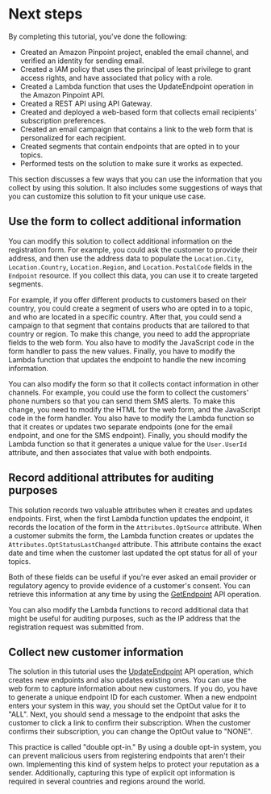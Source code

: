 # Next steps<a name="tutorials-email-prefs-next-steps"></a>

By completing this tutorial, you've done the following:
+ Created an Amazon Pinpoint project, enabled the email channel, and verified an identity for sending email\.
+ Created a IAM policy that uses the principal of least privilege to grant access rights, and have associated that policy with a role\.
+ Created a Lambda function that uses the UpdateEndpoint operation in the Amazon Pinpoint API\.
+ Created a REST API using API Gateway\.
+ Created and deployed a web\-based form that collects email recipients' subscription preferences\.
+ Created an email campaign that contains a link to the web form that is personalized for each recipient\.
+ Created segments that contain endpoints that are opted in to your topics\.
+ Performed tests on the solution to make sure it works as expected\.

This section discusses a few ways that you can use the information that you collect by using this solution\. It also includes some suggestions of ways that you can customize this solution to fit your unique use case\.

## Use the form to collect additional information<a name="tutorials-email-prefs-next-steps-collect-additional"></a>

You can modify this solution to collect additional information on the registration form\. For example, you could ask the customer to provide their address, and then use the address data to populate the `Location.City`, `Location.Country`, `Location.Region`, and `Location.PostalCode` fields in the `Endpoint` resource\. If you collect this data, you can use it to create targeted segments\. 

For example, if you offer different products to customers based on their country, you could create a segment of users who are opted in to a topic, and who are located in a specific country\. After that, you could send a campaign to that segment that contains products that are tailored to that country or region\. To make this change, you need to add the appropriate fields to the web form\. You also have to modify the JavaScript code in the form handler to pass the new values\. Finally, you have to modify the Lambda function that updates the endpoint to handle the new incoming information\.

You can also modify the form so that it collects contact information in other channels\. For example, you could use the form to collect the customers' phone numbers so that you can send them SMS alerts\. To make this change, you need to modify the HTML for the web form, and the JavaScript code in the form handler\. You also have to modify the Lambda function so that it creates or updates two separate endpoints \(one for the email endpoint, and one for the SMS endpoint\)\. Finally, you should modify the Lambda function so that it generates a unique value for the `User.UserId` attribute, and then associates that value with both endpoints\.

## Record additional attributes for auditing purposes<a name="tutorials-email-prefs-next-steps-auditing"></a>

This solution records two valuable attributes when it creates and updates endpoints\. First, when the first Lambda function updates the endpoint, it records the location of the form in the `Attributes.OptSource` attribute\. When a customer submits the form, the Lambda function creates or updates the `Attributes.OptStatusLastChanged` attribute\. This attribute contains the exact date and time when the customer last updated the opt status for all of your topics\.

Both of these fields can be useful if you're ever asked an email provider or regulatory agency to provide evidence of a customer's consent\. You can retrieve this information at any time by using the [GetEndpoint](https://docs.aws.amazon.com/pinpoint/latest/apireference/apps-application-id-endpoints-endpoint-id.html#GetEndpoint) API operation\.

You can also modify the Lambda functions to record additional data that might be useful for auditing purposes, such as the IP address that the registration request was submitted from\.

## Collect new customer information<a name="tutorials-email-prefs-next-steps-preference-center"></a>

The solution in this tutorial uses the [UpdateEndpoint](https://docs.aws.amazon.com/pinpoint/latest/apireference/apps-application-id-endpoints-endpoint-id.html#UpdateEndpoint) API operation, which creates new endpoints and also updates existing ones\. You can use the web form to capture information about new customers\. If you do, you have to generate a unique endpoint ID for each customer\. When a new endpoint enters your system in this way, you should set the OptOut value for it to "ALL"\. Next, you should send a message to the endpoint that asks the customer to click a link to confirm their subscription\. When the customer confirms their subscription, you can change the OptOut value to "NONE"\.

This practice is called "double opt\-in\." By using a double opt\-in system, you can prevent malicious users from registering endpoints that aren't their own\. Implementing this kind of system helps to protect your reputation as a sender\. Additionally, capturing this type of explicit opt information is required in several countries and regions around the world\.